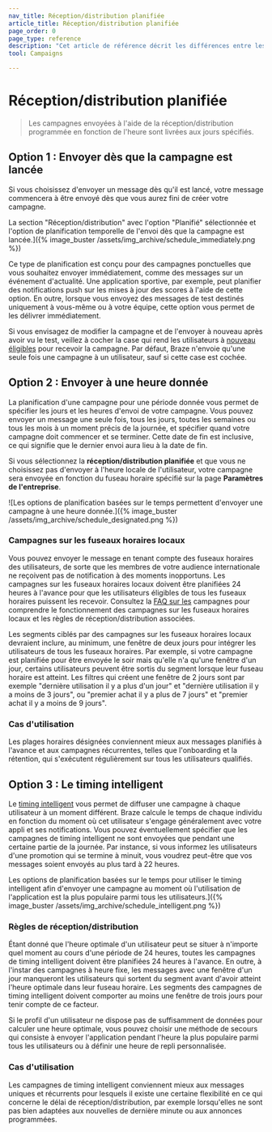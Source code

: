 ```yaml
---
nav_title: Réception/distribution planifiée
article_title: Réception/distribution planifiée
page_order: 0
page_type: reference
description: "Cet article de référence décrit les différences entre les options de planification temporelle pour la réception/distribution des campagnes."
tool: Campaigns

---
```


# Réception/distribution planifiée

> Les campagnes envoyées à l'aide de la réception/distribution programmée en fonction de l'heure sont livrées aux jours spécifiés.

## Option 1 : Envoyer dès que la campagne est lancée

Si vous choisissez d'envoyer un message dès qu'il est lancé, votre message commencera à être envoyé dès que vous aurez fini de créer votre campagne.

La section "Réception/distribution" avec l'option "Planifié" sélectionnée et l'option de planification temporelle de l'envoi dès que la campagne est lancée.]({% image_buster /assets/img_archive/schedule_immediately.png %})

Ce type de planification est conçu pour des campagnes ponctuelles que vous souhaitez envoyer immédiatement, comme des messages sur un événement d'actualité. Une application sportive, par exemple, peut planifier des notifications push sur les mises à jour des scores à l'aide de cette option. En outre, lorsque vous envoyez des messages de test destinés uniquement à vous-même ou à votre équipe, cette option vous permet de les délivrer immédiatement. 

Si vous envisagez de modifier la campagne et de l'envoyer à nouveau après avoir vu le test, veillez à cocher la case qui rend les utilisateurs à [nouveau éligibles]({{site.baseurl}}/user_guide/engagement_tools/messaging_fundamentals/reeligibility/) pour recevoir la campagne. Par défaut, Braze n'envoie qu'une seule fois une campagne à un utilisateur, sauf si cette case est cochée.

## Option 2 : Envoyer à une heure donnée

La planification d'une campagne pour une période donnée vous permet de spécifier les jours et les heures d'envoi de votre campagne. Vous pouvez envoyer un message une seule fois, tous les jours, toutes les semaines ou tous les mois à un moment précis de la journée, et spécifier quand votre campagne doit commencer et se terminer. Cette date de fin est inclusive, ce qui signifie que le dernier envoi aura lieu à la date de fin. 

Si vous sélectionnez la **réception/distribution planifiée** et que vous ne choisissez pas d'envoyer à l'heure locale de l'utilisateur, votre campagne sera envoyée en fonction du fuseau horaire spécifié sur la page **Paramètres de l'entreprise**.

\![Les options de planification basées sur le temps permettent d'envoyer une campagne à une heure donnée.]({% image_buster /assets/img_archive/schedule_designated.png %})

### Campagnes sur les fuseaux horaires locaux

Vous pouvez envoyer le message en tenant compte des fuseaux horaires des utilisateurs, de sorte que les membres de votre audience internationale ne reçoivent pas de notification à des moments inopportuns. Les campagnes sur les fuseaux horaires locaux doivent être planifiées 24 heures à l'avance pour que les utilisateurs éligibles de tous les fuseaux horaires puissent les recevoir. Consultez la [FAQ sur les]({{site.baseurl}}/user_guide/engagement_tools/campaigns/faq/#how-do-i-schedule-a-local-time-zone-campaign/) campagnes pour comprendre le fonctionnement des campagnes sur les fuseaux horaires locaux et les règles de réception/distribution associées.

Les segments ciblés par des campagnes sur les fuseaux horaires locaux devraient inclure, au minimum, une fenêtre de deux jours pour intégrer les utilisateurs de tous les fuseaux horaires. Par exemple, si votre campagne est planifiée pour être envoyée le soir mais qu'elle n'a qu'une fenêtre d'un jour, certains utilisateurs peuvent être sortis du segment lorsque leur fuseau horaire est atteint. Les filtres qui créent une fenêtre de 2 jours sont par exemple "dernière utilisation il y a plus d'un jour" et "dernière utilisation il y a moins de 3 jours", ou "premier achat il y a plus de 7 jours" et "premier achat il y a moins de 9 jours".

### Cas d'utilisation

Les plages horaires désignées conviennent mieux aux messages planifiés à l'avance et aux campagnes récurrentes, telles que l'onboarding et la rétention, qui s'exécutent régulièrement sur tous les utilisateurs qualifiés.

## Option 3 : Le timing intelligent

Le [timing intelligent]({{site.baseurl}}/user_guide/brazeai/intelligence/intelligent_timing/) vous permet de diffuser une campagne à chaque utilisateur à un moment différent. Braze calcule le temps de chaque individu en fonction du moment où cet utilisateur s'engage généralement avec votre appli et ses notifications. Vous pouvez éventuellement spécifier que les campagnes de timing intelligent ne sont envoyées que pendant une certaine partie de la journée. Par instance, si vous informez les utilisateurs d'une promotion qui se termine à minuit, vous voudrez peut-être que vos messages soient envoyés au plus tard à 22 heures.

Les options de planification basées sur le temps pour utiliser le timing intelligent afin d'envoyer une campagne au moment où l'utilisation de l'application est la plus populaire parmi tous les utilisateurs.]({% image_buster /assets/img_archive/schedule_intelligent.png %})

### Règles de réception/distribution

Étant donné que l'heure optimale d'un utilisateur peut se situer à n'importe quel moment au cours d'une période de 24 heures, toutes les campagnes de timing intelligent doivent être planifiées 24 heures à l'avance. En outre, à l'instar des campagnes à heure fixe, les messages avec une fenêtre d'un jour manqueront les utilisateurs qui sortent du segment avant d'avoir atteint l'heure optimale dans leur fuseau horaire. Les segments des campagnes de timing intelligent doivent comporter au moins une fenêtre de trois jours pour tenir compte de ce facteur.

Si le profil d'un utilisateur ne dispose pas de suffisamment de données pour calculer une heure optimale, vous pouvez choisir une méthode de secours qui consiste à envoyer l'application pendant l'heure la plus populaire parmi tous les utilisateurs ou à définir une heure de repli personnalisée. 

### Cas d'utilisation

Les campagnes de timing intelligent conviennent mieux aux messages uniques et récurrents pour lesquels il existe une certaine flexibilité en ce qui concerne le délai de réception/distribution, par exemple lorsqu'elles ne sont pas bien adaptées aux nouvelles de dernière minute ou aux annonces programmées.

